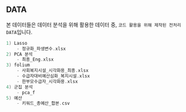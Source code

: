 ## DATA
본 데이터들은 데이터 분석을 위해 활용한 데이터 중,  `코드 활용을 위해 제작된 전처리 DATA`입니다.


```kotlin
1) Lasso
    - 정규화_파생변수.xlsx
2) PCA 분석
    - 최종_Eng.xlsx
3) folium 
    - 사회복지시설_시각화용_최종.xlsx
    - 수급자대비예산심화_복지시설.xlsx
    - 한부모수급자_시각화용.xlsx
4) 군집 분석
    - pca_f
5) 예산
    - 키워드_총예산_합본.csv
```
